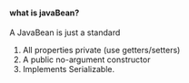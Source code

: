 ####  what is javaBean?
A JavaBean is just a standard
1. All properties private (use getters/setters)
2. A public no-argument constructor
3. Implements Serializable.